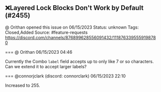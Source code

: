 ## ❌Layered Lock Blocks Don't Work by Default (#2455)
@ Orithan opened this issue on 06/15/2023
Status: unknown
Tags: Closed,Added
Source: #feature-requests https://discord.com/channels/876899628556091432/1118763395559198780


=== @ Orithan 06/15/2023 04:46

Currently the Combo ``label`` field accepts up to only like 7 or so characters. Can we extend it to accept larger labels?

=== @connorjclark (discord: connorclark) 06/15/2023 22:10

Increased to 255.
